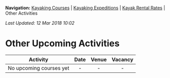 **Navigation:** [Kayaking Courses](index) &#124; [Kayaking Expeditions](expedition) &#124; [Kayak Rental Rates](rental) &#124; Other Activities

_Last Updated: 12 Mar 2018 10:02_
# Other Upcoming Activities

Activity | Date | Venue | Vacancy
:---:|:---:|:---:|:---:
No upcoming courses yet|-|-|-

